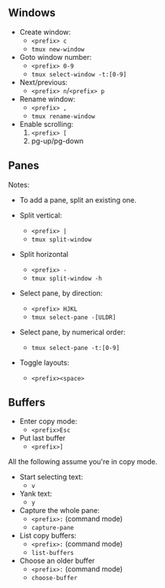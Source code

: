Windows
-------

* Create window:
    * `<prefix> c`
    * `tmux new-window`
* Goto window number:
    * `<prefix> 0-9`
    * `tmux select-window -t:[0-9]`
* Next/previous:
    * `<prefix> n`/`<prefix> p`
* Rename window:
    * `<prefix> ,`
    * `tmux rename-window`
* Enable scrolling:
    1. `<prefix> [`
    2. pg-up/pg-down

Panes
-----

Notes:

* To add a pane, split an existing one.

* Split vertical:
    * `<prefix> |`
    * `tmux split-window`
* Split horizontal
    * `<prefix> -`
    * `tmux split-window -h`
* Select pane, by direction:
    * `<prefix> HJKL`
    * `tmux select-pane -[ULDR]`
* Select pane, by numerical order:
    * `tmux select-pane -t:[0-9]`
* Toggle layouts:
    * `<prefix><space>`

Buffers
-------

* Enter copy mode:
    * `<prefix>Esc`
* Put last buffer
    * `<prefix>]`

All the following assume you're in copy mode.

* Start selecting text:
    * `v`
* Yank text:
    * `y`
* Capture the whole pane:
    * `<prefix>:`     (command mode)
    * `capture-pane`
* List copy buffers:
    * `<prefix>:`     (command mode)
    * `list-buffers`
* Choose an older buffer
    * `<prefix>:`     (command mode)
    * `choose-buffer`
